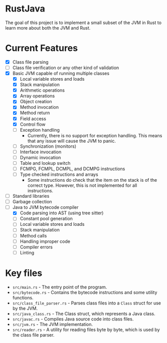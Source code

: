 # RustJava

The goal of this project is to implement a small subset of the JVM in Rust to learn more about both the JVM and Rust.

# Current Features
* [x] Class file parsing
* [ ] Class file verification or any other kind of validation
* [x] Basic JVM capable of running multiple classes
  * [x] Local variable stores and loads
  * [x] Stack manipulation
  * [x] Arithmetic operations
  * [x] Array operations
  * [x] Object creation
  * [x] Method invocation
  * [x] Method return
  * [x] Field access
  * [x] Control flow
  * [ ] Exception handling
    * Currently, there is no support for exception handling. This means that any issue will cause the JVM to panic.
  * [ ] Synchronization (monitors)
  * [ ] Interface invocation
  * [ ] Dynamic invocation
  * [ ] Table and lookup switch
  * [ ] FCMPG, FCMPL, DCMPL, and DCMPG instructions
  * [ ] Type checked instructions and arrays
    * Some instructions do check that the item on the stack is of the correct type. However, this is not implemented for all instructions.
* [ ] Standard libraries
* [ ] Garbage collection
* [ ] Java to JVM bytecode compiler
  * [x] Code parsing into AST (using tree sitter)
  * [ ] Constant pool generation
  * [ ] Local variable stores and loads
  * [ ] Stack manipulation
  * [ ] Method calls
  * [ ] Handling improper code
  * [ ] Compiler errors
  * [ ] Linting

# Key files

* `src/main.rs` - The entry point of the program.
* `src/bytecode.rs` - Contains the bytecode instructions and some utility functions.
* `src/class_file_parser.rs` - Parses class files into a `Class` struct for use by the JVM.
* `src/java_class.rs` - The Class struct, which represents a Java class.
* `src/javac.rs` - Compiles Java source code into class files.
* `src/jvm.rs` - The JVM implementation.
* `src/reader.rs` - A utility for reading files byte by byte, which is used by the class file parser.
